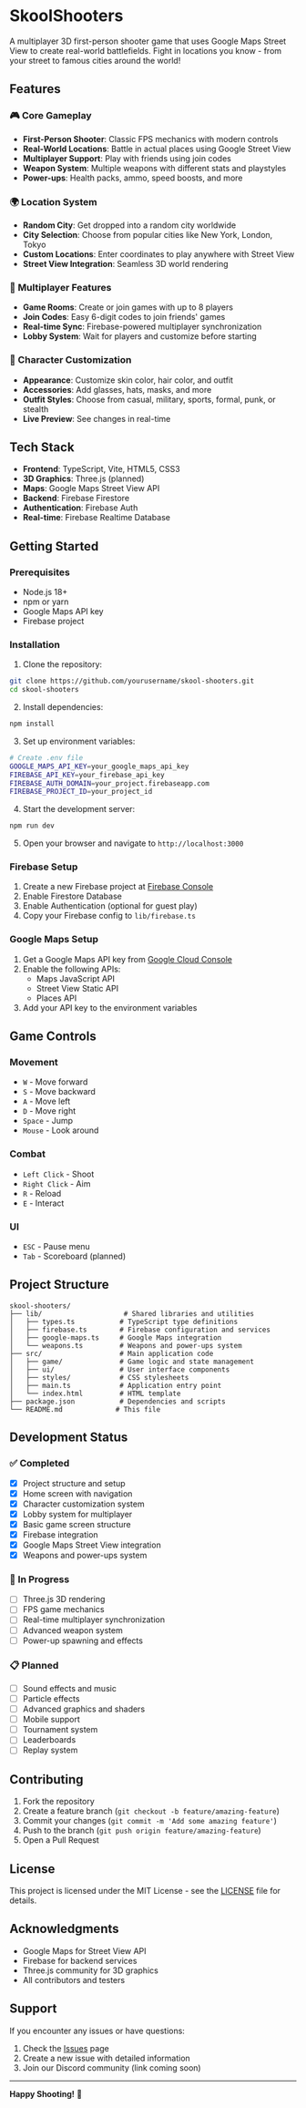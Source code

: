 # SkoolShooters

A multiplayer 3D first-person shooter game that uses Google Maps Street View to create real-world battlefields. Fight in locations you know - from your street to famous cities around the world!

## Features

### 🎮 Core Gameplay
- **First-Person Shooter**: Classic FPS mechanics with modern controls
- **Real-World Locations**: Battle in actual places using Google Street View
- **Multiplayer Support**: Play with friends using join codes
- **Weapon System**: Multiple weapons with different stats and playstyles
- **Power-ups**: Health packs, ammo, speed boosts, and more

### 🌍 Location System
- **Random City**: Get dropped into a random city worldwide
- **City Selection**: Choose from popular cities like New York, London, Tokyo
- **Custom Locations**: Enter coordinates to play anywhere with Street View
- **Street View Integration**: Seamless 3D world rendering

### 👥 Multiplayer Features
- **Game Rooms**: Create or join games with up to 8 players
- **Join Codes**: Easy 6-digit codes to join friends' games
- **Real-time Sync**: Firebase-powered multiplayer synchronization
- **Lobby System**: Wait for players and customize before starting

### 👤 Character Customization
- **Appearance**: Customize skin color, hair color, and outfit
- **Accessories**: Add glasses, hats, masks, and more
- **Outfit Styles**: Choose from casual, military, sports, formal, punk, or stealth
- **Live Preview**: See changes in real-time

## Tech Stack

- **Frontend**: TypeScript, Vite, HTML5, CSS3
- **3D Graphics**: Three.js (planned)
- **Maps**: Google Maps Street View API
- **Backend**: Firebase Firestore
- **Authentication**: Firebase Auth
- **Real-time**: Firebase Realtime Database

## Getting Started

### Prerequisites
- Node.js 18+ 
- npm or yarn
- Google Maps API key
- Firebase project

### Installation

1. Clone the repository:
```bash
git clone https://github.com/yourusername/skool-shooters.git
cd skool-shooters
```

2. Install dependencies:
```bash
npm install
```

3. Set up environment variables:
```bash
# Create .env file
GOOGLE_MAPS_API_KEY=your_google_maps_api_key
FIREBASE_API_KEY=your_firebase_api_key
FIREBASE_AUTH_DOMAIN=your_project.firebaseapp.com
FIREBASE_PROJECT_ID=your_project_id
```

4. Start the development server:
```bash
npm run dev
```

5. Open your browser and navigate to `http://localhost:3000`

### Firebase Setup

1. Create a new Firebase project at [Firebase Console](https://console.firebase.google.com/)
2. Enable Firestore Database
3. Enable Authentication (optional for guest play)
4. Copy your Firebase config to `lib/firebase.ts`

### Google Maps Setup

1. Get a Google Maps API key from [Google Cloud Console](https://console.cloud.google.com/)
2. Enable the following APIs:
   - Maps JavaScript API
   - Street View Static API
   - Places API
3. Add your API key to the environment variables

## Game Controls

### Movement
- `W` - Move forward
- `S` - Move backward  
- `A` - Move left
- `D` - Move right
- `Space` - Jump
- `Mouse` - Look around

### Combat
- `Left Click` - Shoot
- `Right Click` - Aim
- `R` - Reload
- `E` - Interact

### UI
- `ESC` - Pause menu
- `Tab` - Scoreboard (planned)

## Project Structure

```
skool-shooters/
├── lib/                    # Shared libraries and utilities
│   ├── types.ts           # TypeScript type definitions
│   ├── firebase.ts        # Firebase configuration and services
│   ├── google-maps.ts     # Google Maps integration
│   └── weapons.ts         # Weapons and power-ups system
├── src/                   # Main application code
│   ├── game/              # Game logic and state management
│   ├── ui/                # User interface components
│   ├── styles/            # CSS stylesheets
│   ├── main.ts            # Application entry point
│   └── index.html         # HTML template
├── package.json           # Dependencies and scripts
└── README.md             # This file
```

## Development Status

### ✅ Completed
- [x] Project structure and setup
- [x] Home screen with navigation
- [x] Character customization system
- [x] Lobby system for multiplayer
- [x] Basic game screen structure
- [x] Firebase integration
- [x] Google Maps Street View integration
- [x] Weapons and power-ups system

### 🚧 In Progress
- [ ] Three.js 3D rendering
- [ ] FPS game mechanics
- [ ] Real-time multiplayer synchronization
- [ ] Advanced weapon system
- [ ] Power-up spawning and effects

### 📋 Planned
- [ ] Sound effects and music
- [ ] Particle effects
- [ ] Advanced graphics and shaders
- [ ] Mobile support
- [ ] Tournament system
- [ ] Leaderboards
- [ ] Replay system

## Contributing

1. Fork the repository
2. Create a feature branch (`git checkout -b feature/amazing-feature`)
3. Commit your changes (`git commit -m 'Add some amazing feature'`)
4. Push to the branch (`git push origin feature/amazing-feature`)
5. Open a Pull Request

## License

This project is licensed under the MIT License - see the [LICENSE](LICENSE) file for details.

## Acknowledgments

- Google Maps for Street View API
- Firebase for backend services
- Three.js community for 3D graphics
- All contributors and testers

## Support

If you encounter any issues or have questions:

1. Check the [Issues](https://github.com/yourusername/skool-shooters/issues) page
2. Create a new issue with detailed information
3. Join our Discord community (link coming soon)

---

**Happy Shooting!** 🎯
